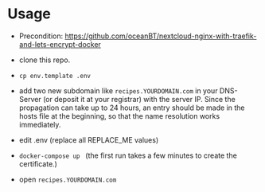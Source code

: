 # Usage

* Precondition: https://github.com/oceanBT/nextcloud-nginx-with-traefik-and-lets-encrypt-docker
* clone this repo.
* ```cp env.template .env```
* add two new subdomain like `recipes.YOURDOMAIN.com` in your DNS-Server (or deposit it at your registrar) with the server IP. Since the propagation can take up to 24 hours, an entry should be made in the hosts file at the beginning, so that the name resolution works immediately.

* edit .env (replace all REPLACE_ME values)
* ```docker-compose up ``` (the first run takes a few minutes to create the certificate.)
* open `recipes.YOURDOMAIN.com`

